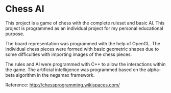 # Chess AI
This project is a game of chess with the complete ruleset and basic AI. This project is programmed as an individual project for my personal educational purpose. 

The board representation was programmed with the help of OpenGL. The individual chess pieces were formed with basic geometric shapes due to some difficulties with importing images of the chess pieces.

The rules and AI were programmed with C++ to allow the interactions within the game. The artificial intelligence was programmed based on the alpha-beta algorithm in the negamax framework.

Reference: http://chessprogramming.wikispaces.com/
